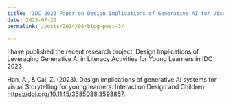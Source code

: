 ```yaml
---
title: 'IDC 2023 Paper on Design Implications of Generative AI for Visual Storytelling for Children'
date: 2023-07-22
permalink: /posts/2014/08/blog-post-3/

---
```


I have published the recent research project, Design Implications of Leveraging Generative AI in Literacy Activities for Young Learners in IDC 2023. 

Han, A., & Cai, Z. (2023). Design implications of generative AI systems for visual
Storytelling for young learners. Interaction Design and Children https://doi.org/10.1145/3585088.3593867.


